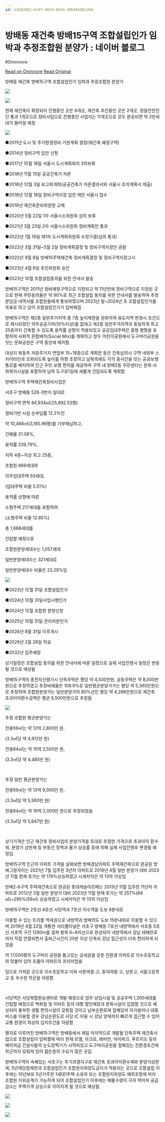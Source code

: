 ```yaml
---
id: e3b820b2-bcb7-481d-9e63-30b491d8c2bb
---
```


# 방배동 재건축 방배15구역 조합설립인가 임박과 추정조합원 분양가 : 네이버 블로그
#Omnivore
 
[Read on Omnivore](https://omnivore.app/me/https-m-blog-naver-com-post-view-naver-blog-id-mika-6769-log-no--1917c8e7df4)
[Read Original](https://m.blog.naver.com/PostView.naver?blogId=mika6769&logNo=223252840640&proxyReferer=https%3A%2F%2Fwww.google.com%2F&trackingCode=external)
 
방배동 재건축 방배15구역 조합설립인가 임박과 추정조합원 분양가

![](https://proxy-prod.omnivore-image-cache.app/0x0,spv13cxE1hMXxbnUvmcv4Kr1FFnAvfyPd66OnWxoXMAY/https://mblogthumb-phinf.pstatic.net/MjAyMzExMDFfMTY4/MDAxNjk4ODI5NzEwMzgz.6c4QKKlmzpxmahSGFHetm_CZuLGla--4rCtiPdpyFj4g.JU9JVeCYBPLg3h7gHbrs-_Nh0HnrTQ-BlKhthiDuQzsg.PNG.mika6769/%EC%8A%AC%EB%9D%BC%EC%9D%B4%EB%93%9C1.png?type=w800) 

![](https://proxy-prod.omnivore-image-cache.app/0x0,sphiGj9HujncQ8LpFeonk8yBqZ0e2nK361K4nq5OBAg0/https://mblogthumb-phinf.pstatic.net/MjAyMzExMDFfMTI0/MDAxNjk4ODI5NzA5ODU5.MDgrb5AEngj4l3gwfywJ7GAArNnoWuviR0Xw6kZ1Uywg.Bo7BuyEgkYy8cvz2xB3ZOMiOMIrKCz0yb8Rfg6wt0lEg.PNG.mika6769/%EC%8A%AC%EB%9D%BC%EC%9D%B4%EB%93%9C2.PNG?type=w800) 

현재 재건축이 확정되어 진행중인 곳은 8개곳, 재건축 추진중인 곳은 2개곳, 정밀안전진단 통과 1개곳으로 정비사업으로 진행중인 사업지는 11개곳으로 모두 완공되면 약 2만세대가 들어설 예정

![](https://proxy-prod.omnivore-image-cache.app/0x0,sysGnrxY7WKxGP4M5iNTy3T9EpLbueuXQgVu3NXXrL4o/https://mblogthumb-phinf.pstatic.net/MjAyMzExMDFfMTgw/MDAxNjk4ODI5NzE0NDc4.OW6oGGzCj53GibYm1Z9s93_dFvN_Z2H1-s_Rn7xYnkAg.dyulzCQsqOpIQ0921UxnkO3Bg1SgiXD_yFcO57Q-f7kg.PNG.mika6769/%EC%8A%AC%EB%9D%BC%EC%9D%B4%EB%93%9C3.PNG?type=w800) 

●2011년 도시 밎 주거환경정비 기본계획 결정(재건축 예정구역)

●2014년 정비구역 입안 신청

●2017년 10월 18일 서울시 도시계획회의 3차보류

●2018년 11월 15일 공공건축가 자문

●2018년 12월 3일 보고회개최(공공건축가 자문결과서와 서울시 조치계획서 제출)

●2018년 12월 18일 정비구역지정 입안 제안 서울시 접수

●2019년 재건축준비위원장 교체

●2020년 5월 22일 1차 서울시소위원회 심의 보류

●2021년 3월 23일 2차 서울시소위원회 정비계획안 통과

●2022년 1월 19일 제1차 도시계획위원회 수정가결(심의 통과)

●2022년 3월 31일\~5월 2일 정비계획결정 및 정비구역지정안 공람

●2022년 9월 8일 방배15주택재건축 정비계획결정 및 정비구역지정고시

●2023년 4월 6일 추진위원회 승인

●2023년 10월 조합설립동의를 위한 안내서 발송

방배15구역은 2011년 정비예정구역으로 지정되고 약 11년만에 정비구역으로 지정된 곳으로 현재 주민동의율은 약 90%로 최근 조합설립 동의를 위한 안내서를 발송하여 추정분담금 내역서를 조합원들에게 통보하였으며 2023년 말\~2024년 초 조합설립인가를 목표로 하고 있어 조합설립인가가 임박해짐

방배15구역은 제2종 일반주거지역 중 7층 높이제한을 완화하여 용도지역 변경시 조건으로 제시되었던 의무공공기여(10%이상)를 없애고 제2종 일반주거지역과 동일하게 최고 25층까지 건축할 수 있도록 용적률 상향이 적용되었고 공공임대주택은 중형 평형을 포함하여 사회적 혼합배치(Social Mix)를 계획하고 청두 어린이공원에서 도구머리공원을 잇는 문화공원은 구역 중앙에 배치함

대상지 북동측 저층주거지 연접부 15\~18층으로 계획한 동은 건축심의시 구역 내외부 스카이라인과 조화되도록 높이를 하향 조정하고 남북측에도 각각 동서간을 잇는 공공보행통로를 배치하여 인근 주민 보행 편의를 제공하며 구역 내 방배2동 주민센터는 문화·사회복지시설을 포함하여 남측 도구로1길에 새롭게 건립되도록 계획함

방배15구역 주택재건축정비사업은

서초구 방배동 528-3번지 일대로

정비구역 면적 84,934㎡(25,692.53평)

정비기반 시설 순부담률 12.3%인

약 10,466㎡(3,165.96평)를 기부체납하고,

건폐율 21.08%,

용적률 239.79%,

지하 4층\~지상 최고 25층,

조합원 869세대와

의무임대주택 93세대,

(임대주택 비율 5.51%)

용적률 상향에 따른 

소형주택 217세대를 포함하여

(소형주택 비율 12.85%)

총 1,688세대를

건립할 예정으로

조합원분양세대수는 1,057세대

일반분양세대수는 321세대로

일반분양세대수 비율은 23.29%임

![](https://proxy-prod.omnivore-image-cache.app/0x0,sA7hL-YH5ihZ2jLstOcMAkGuEAnnkJ8ELlH2ozP7Hgf8/https://mblogthumb-phinf.pstatic.net/MjAyMzExMDFfNjIg/MDAxNjk4ODI5NzEzNDM5.FgffqMYIwN_MlOyNxm2BA9Q8q58MGo8l62OExyTaJhgg.YK0VugqOafYBbKf2zNpr_94j6rmRcgC8mcZkWbPoyyMg.PNG.mika6769/%EC%8A%AC%EB%9D%BC%EC%9D%B4%EB%93%9C9.PNG?type=w800) 

●2023년 12월 31일 조합설립인가

●2024년 10월 31일사업시행인가

●2024년 12월 조합원 분양신청

●2025년 10월 31일 관리처분인가

●2026년 8월 31일 이주개시

●2029년 2월 28일 착공

●2032년 입주예정

상기일정은 조합설립 동의를 위한 안내서에 따른 일정으로 실제 사업진행시 일정은 변동될 것으로 예상됨

방배15구역의 종전자산평가시 단독주택은 평당 약 4,500만원, 공동주택은 약 8,000만원으로 추정하였고 추정비례율은 108.9%로 일반평균분양가가는 평당 약 5,360만원으로 추정하여 조합원분양가는 일반분양가의 80%선인 평당 약 4,288만원으로 재건축 초과이익환수금액은 평균 9,500만원으로 추정됨

![](https://proxy-prod.omnivore-image-cache.app/0x0,sP8V8JEQYOgPOlwTORAUjC0MarqqMEzM22z6ZVHmIRAE/https://mblogthumb-phinf.pstatic.net/MjAyMzExMDFfMTE4/MDAxNjk4ODI5NzEyMzkx.ybXe095A0pj9CNUPvjjNyf5jCsKgehZXDoQXOhB7Rywg.jmW4shZMuPANBL0ohtxtNSI__kyHHNfza7c6eWkuGPQg.PNG.mika6769/%EC%8A%AC%EB%9D%BC%EC%9D%B4%EB%93%9C12.PNG?type=w800) 

추정 조합원 평균분양가는

전용59㎡는 약 12억 2,800만 원,

(3.3㎡당 약 4,912만 원)

전용84㎡는 약 15억 2,500만 원,

(3.3㎡당 약 4,485만 원)

​

추정 일반 평균분양가는

전용59㎡는 약 13억 9,000만 원,

(3.3㎡당 약 5,560만 원)

전용84㎡는 약 19억 2,000만 원으로 추정되었음

(3.3㎡당 약 5,647만 원)

​

상기가격은 인근 재건축 정비사업의 분양가격을 토대로 추정한 가격으로 초과이익 환수제, 분양가 상한제 등 부동산 정책과 물가 상승률 등에 의해 실제 사업진행후 변경될 예정임

방배15구역 인근의 아파트 가격을 살펴보면 방배경남아파트 주택재건축으로 완공된 방배그랑자이는 2021년 7월 입주한 3년차 아파트로 2019년 4월 일반 분양가 대비 2023년 11월 현재 호가는 약 179%상승하였고 시세차익은 약 13억 이상임

방배2-6구역 주택재건축으로 완공된 롯데캐슬아르떼는 2013년 11월 입주한 11년차 아파트로 2012년 3월 일반 분양가 대비 2023년 11월 현재 호가는 약 257%(84㎡)\~295%(59㎡) 상승하였고 시세차익은 약 13억 이상임

방배15구역은 2호선·4호선 사당역과 7호선 이수역을 도보 8분내로

이용할 수 있는 트리플 역세권으로 내방역과 방배역도 도보 15분내외로 이용할 수 있으며 2019년 4월 22일 개통한 서리풀터널은 서초구 방배동 7호선 내방역에서 서초동 5호선 서초역 구간 1280m를 걸쳐 왕복 6\~8차선으로 완성되어 내방역에서 강남 테헤란로까지 직접 연결되면서 출퇴근시간이 20분 이상 단축되 강남 접근성이 더욱 편리하게 되었음

약 17,000평의 도구머리 공원을 품고있는 공세권을 갖춘 친환경 아파트로 이수초등학교와 맞붙어 있어 초품아 아파트의 프리미엄을

덤으로 가져갈 곳으로 이수초등학교 이외 서문여중·고, 동덕여중·고, 상문고, 서울고등학교 등 우수한 학군을 자랑함

​

사당역은 사당복합환승센터로 개발 예정으로 업무·상업시설 및 공공주택 1,200세대를 건립할 예정으로 백화점 및 이마트 등의 대형 할인매장과 문화시설이 입점할 것으로 예상되어 풍부한 생활 편의시설이 갖춰질 것이고 남부순환로에 접해있어 자가용이나 대중버스를 이용할 경우 강남순환도로 사당 IC 이용 시 강남 양재까지 빠르게 접근할 수 있어 교통 환경이 최상의 입지조건을 자랑함

평지로 이루어진 방배15구역은 방배동에서 제일 마지막으로 개발될 단독주택 재건축사업으로 조합설립이 임박함에 따라 현재 르엘, 아크로, 래미안, 아이파크, 푸르지오 등의 메이져급 건설사들의 눈도장찍기가 시작되었고 도구머리공원을 접해있는 친환경조건에 학군까지 갖춰져 있어 젊은층의 수요가 많은 곳임.

방배15구역이 속해있는 서초구는 투기과열지구로 재건축 초과이익환수제와 분양가상한제, 5년재당첨제한과 조합설립인가 조합원지위양도금지가 적용되는 곳으로 조합설립 이후에는 10년보유 5년거주한 1세대1주택 소유자 또는 조합원지위양도 예외조항에 따라 조합원 지위승계가 가능하게 되어 조합설립인가 이후에는 매물수량이 극히 적어져 공급감소는 주택가격 상승으로 이어지게 될 것으로 예상됨

[ ![](https://proxy-prod.omnivore-image-cache.app/0x0,sfF10oYrKSIYmeb74ohoK6esghSYL7Cnz1T28dBCNdqo/https://postfiles.pstatic.net/MjAyMzA2MTZfMjQ3/MDAxNjg2ODk2MTU2MDc1.Vq-iwEKi2VDqu5t-u5n2OgUvd7J59DOwggZaXeBUecMg.t2xZoqUc6PCs02VfDqrnYMAtj2EUPDsQ3J7nRTqrrlQg.PNG.mika6769/1.%EB%A7%A4%EB%AC%BC%EC%83%81%EB%8B%B4.png?type=w966) ](#) 

[ ![](https://proxy-prod.omnivore-image-cache.app/0x0,sGL9yO3vQxE9M6sdS-4rW9ZqiWFay-c8HIRJ6vopxQD0/https://postfiles.pstatic.net/MjAyMzA2MTZfMjc2/MDAxNjg2ODk2MTU2MTMz.UJXIsJnrOrjRtJAEXB5GfrY6k9lZBWAXRHJckDnQy20g.NwTi6pRywbCytDZtphsjd5Csgb0aHRN5qvhNZPYqXiEg.PNG.mika6769/2.%EB%A7%A4%EB%AC%BC%EC%A0%91%EC%88%98_8.png?type=w966) ](#) 

[ ![](https://proxy-prod.omnivore-image-cache.app/0x0,sONifkEtjha5CfK4_UQevSxol7Mjs4jD0hHTw5QWnwiM/https://postfiles.pstatic.net/MjAyMzA2MTZfMTc0/MDAxNjg2ODk2MTU2MDc3.t0b1ueStO7_PZfoqXVvcFmY04VGc79nlaPZVjvW9Xhsg.gswDURk3mjPn6GZpKYLzfBAYPSiLV0SGPlTu2ourb4Ug.PNG.mika6769/3.%EC%98%A4%ED%94%88%EC%B1%84%ED%8C%85.png?type=w966) ](#) 